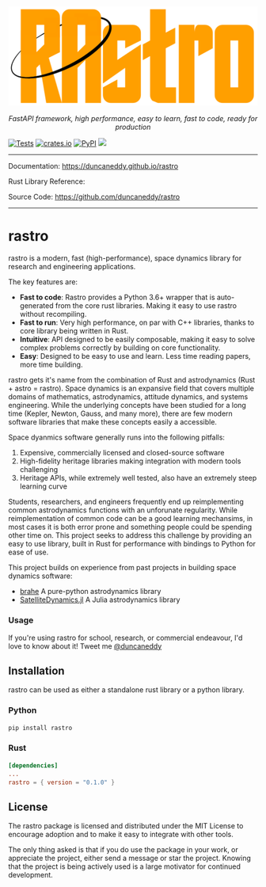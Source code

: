 <p align="center">
  <a href="https://github.com/duncaneddy/rastro/"><img src="https://raw.githubusercontent.com/duncaneddy/rastro/main/docs/en/docs/img/logo-gold.png" alt="RAstro"></a>
</p>
<p align="center">
    <em>FastAPI framework, high performance, easy to learn, fast to code, ready for production</em>
</p>

[![Tests](https://github.com/duncaneddy/rastro/actions/workflows/test.yml/badge.svg)](https://github.com/duncaneddy/rastro/actions/workflows/test.yml) 
[![crates.io](https://img.shields.io/crates/v/rastro.svg)](https://crates.io/crates/rastro)
[![PyPI](https://img.shields.io/pypi/v/rastro?color=blue)](https://pypi.org/project/rastro/)
[![](https://img.shields.io/badge/docs-latest-blue.svg)](https://duncaneddy.github.io/rastro/)

----

Documentation: https://duncaneddy.github.io/rastro

Rust Library Reference: 

Source Code: https://github.com/duncaneddy/rastro

----

# rastro
rastro is a modern, fast (high-performance), space dynamics library for research and engineering applications.

The key features are:
- **Fast to code**: Rastro provides a Python 3.6+ wrapper that is auto-generated from the core rust libraries. Making it easy to use rastro without recompiling.
- **Fast to run**: Very high performance, on par with C++ libraries, thanks to core library being written in Rust.
- **Intuitive**: API designed to be easily composable, making it easy to solve complex problems correctly by building on core functionality.
- **Easy**: Designed to be easy to use and learn. Less time reading papers, more time building.

rastro gets it's name from the combination of Rust and astrodynamics (Rust + astro = rastro). Space dynamics is an expansive field that covers multiple domains of mathematics, astrodynamics, attitude dynamics, and systems engineering. While the underlying concepts have been studied for a long time (Kepler, Newton, Gauss, and many more), there are few modern software libraries that make these concepts easily a accessible.

Space dyanmics software generally runs into the following pitfalls:
1. Expensive, commercially licensed and closed-source software 
2. High-fidelity heritage libraries making integration with modern tools challenging
3. Heritage APIs, while extremely well tested, also have an extremely steep learning curve

Students, researchers, and engineers frequently end up reimplementing common astrodynamics functions with an unforunate regularity. While reimplementation of common code can be a good learning mechansims, in most cases it is both error prone and something people could be spending other time on. This project seeks to address this challenge by providing an easy to use library, built in Rust for performance with bindings to Python for ease of use.

This project builds on experience from past projects in building space dynamics software:
- [brahe](https://github.com/duncaneddy/brahe) A pure-python astrodynamics library
- [SatelliteDynamics.jl](https://github.com/sisl/SatelliteDynamics.jl) A Julia astrodynamics library

### Usage

If you're using rastro for school, research, or commercial endeavour, I'd love 
to know about it! Tweet me [@duncaneddy](https://twitter.com/DuncanEddy)

## Installation

rastro can be used as either a standalone rust library or a python library.

### Python

```bash
pip install rastro
```

### Rust

```toml
[dependencies]
...
rastro = { version = "0.1.0" }
```

## License

The rastro package is licensed and distributed under the MIT License to encourage adoption and to make it easy to integrate with other tools.

The only thing asked is that if you do use the package in your work, or appreciate the project, either send a message or star the project. Knowing that the project is being actively used is a large motivator for continued development.